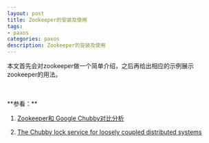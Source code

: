 ```yaml
---
layout: post
title: Zookeeper的安装及使用
tags:
- paxos
categories: paxos
description: Zookeeper的安装及使用
---
```



本文首先会对zookeeper做一个简单介绍，之后再给出相应的示例展示zookeeper的用法。

<!-- more -->





<br />
<br />
**参看：**

1. [Zookeeper和 Google Chubby对比分析](https://www.cnblogs.com/grefr/p/6088115.html)

2. [The Chubby lock service for loosely coupled distributed systems](https://github.com/lwhile/The-Chubby-lock-service-for-loosely-coupled-distributed-systems-zh_cn)

<br />
<br />
<br />



